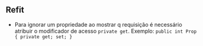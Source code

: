 ## Refit

- Para ignorar um propriedade ao mostrar q requisição é necessário atribuir o modificador de acesso `private get`. Exemplo: `public int Prop { private get; set; }`

